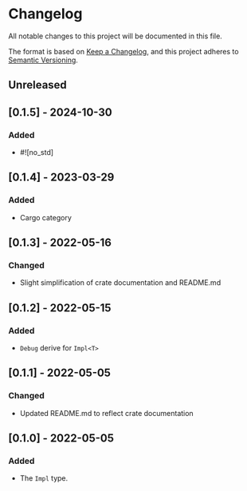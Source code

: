 # Changelog
All notable changes to this project will be documented in this file.

The format is based on [Keep a Changelog](https://keepachangelog.com/en/1.0.0/),
and this project adheres to [Semantic Versioning](https://semver.org/spec/v2.0.0.html).

## Unreleased

## [0.1.5] - 2024-10-30
### Added
- #![no_std]

## [0.1.4] - 2023-03-29
### Added
- Cargo category

## [0.1.3] - 2022-05-16
### Changed
- Slight simplification of crate documentation and README.md

## [0.1.2] - 2022-05-15
### Added
- `Debug` derive for `Impl<T>`

## [0.1.1] - 2022-05-05
### Changed
- Updated README.md to reflect crate documentation

## [0.1.0] - 2022-05-05
### Added
- The `Impl` type.

